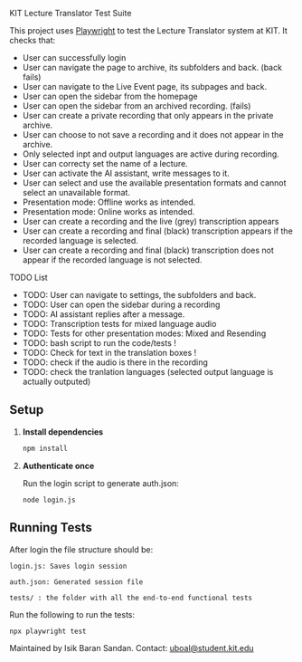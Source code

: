 KIT Lecture Translator Test Suite

This project uses [Playwright](https://playwright.dev/) to test the Lecture Translator system at KIT. It checks that:

- User can successfully login
- User can navigate the page to archive, its subfolders and back. (back fails)
- User can navigate to the Live Event page, its subpages and back.
- User can open the sidebar from the homepage
- User can open the sidebar from an archived recording. (fails)
- User can create a private recording that only appears in the private archive.
- User can choose to not save a recording and it does not appear in the archive.
- Only selected inpt and output languages are active during recording.
- User can correcty set the name of a lecture.
- User can activate the AI assistant, write messages to it.
- User can select and use the available presentation formats and cannot select an unavailable format.
- Presentation mode: Offline works as intended.
- Presentation mode: Online works as intended.
- User can create a recording and the live (grey) transcription appears
- User can create a recording and final (black) transcription appears if the recorded language is selected.
- User can create a recording and final (black) transcription does not appear if the recorded language is not selected.

TODO List
- TODO: User can navigate to settings, the subfolders and back.
- TODO: User can open the sidebar during a recording
- TODO: AI assistant replies after a message.
- TODO: Transcription tests for mixed language audio
- TODO: Tests for other presentation modes: Mixed and Resending
- TODO: bash script to run the code/tests !
- TODO: Check for text in the translation boxes !
- TODO: check if the audio is there in the recording
- TODO: check the tranlation languages (selected output language is actually outputed)

## Setup

1. **Install dependencies** 
   ```bash
   npm install

2. **Authenticate once**
   
    Run the login script to generate auth.json:

       node login.js

## Running Tests

After login the file structure should be:

    login.js: Saves login session

    auth.json: Generated session file

    tests/ : the folder with all the end-to-end functional tests

Run the following to run the tests:

    npx playwright test



Maintained by Isik Baran Sandan. Contact: uboal@student.kit.edu
